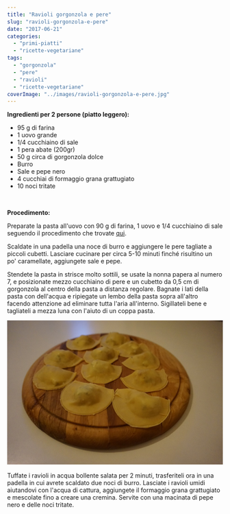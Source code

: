 ```yaml
---
title: "Ravioli gorgonzola e pere"
slug: "ravioli-gorgonzola-e-pere"
date: "2017-06-21"
categories: 
  - "primi-piatti"
  - "ricette-vegetariane"
tags: 
  - "gorgonzola"
  - "pere"
  - "ravioli"
  - "ricette-vegetariane"
coverImage: "../images/ravioli-gorgonzola-e-pere.jpg"
---
```


**Ingredienti per 2 persone (piatto leggero):**

- 95 g di farina
- 1 uovo grande
- 1/4 cucchiaino di sale
- 1 pera abate (200gr)
- 50 g circa di gorgonzola dolce
- Burro
- Sale e pepe nero
- 4 cucchiai di formaggio grana grattugiato
- 10 noci tritate

 

**Procedimento:**

Preparate la pasta all'uovo con 90 g di farina, 1 uovo e 1/4 cucchiaino di sale seguendo il procedimento che trovate [qui](https://cucinadalnord.it/pasta-fresca-uovo/).

Scaldate in una padella una noce di burro e aggiungere le pere tagliate a piccoli cubetti. Lasciare cucinare per circa 5-10 minuti finché risultino un po' caramellate, aggiungete sale e pepe.

Stendete la pasta in strisce molto sottili, se usate la nonna papera al numero 7, e posizionate mezzo cucchiaino di pere e un cubetto da 0,5 cm di gorgonzola al centro della pasta a distanza regolare. Bagnate i lati della pasta con dell'acqua e ripiegate un lembo della pasta sopra all'altro facendo attenzione ad eliminare tutta l'aria all'interno. Sigillateli bene e tagliateli a mezza luna con l'aiuto di un coppa pasta.

![ravioli-gorgonzola-e-pere](../images/ravioli-gorgonzola-e-pere1.jpg)

Tuffate i ravioli in acqua bollente salata per 2 minuti, trasferiteli ora in una padella in cui avrete scaldato due noci di burro. Lasciate i ravioli umidi aiutandovi con l'acqua di cattura, aggiungete il formaggio grana grattugiato e mescolate fino a creare una cremina. Servite con una macinata di pepe nero e delle noci tritate.

